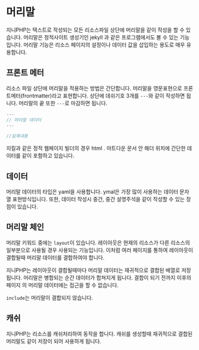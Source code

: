 # 머리말
지니PHP는 텍스트로 작성되는 모든 리소스파일 상단에 머리말을 같이 작성을 할 수 있습니다.
머리말은 정적사이트 생성기인 jekyll 과 같은 프로그램에서도 볼 수 있는 기능입니다. 머리말 기능은 리소스 페이지의 설정이나 데이터 값을 삽입하는 용도로 매우 유용합니다.


## 프론트 메터
리소스 파일 상단에 머리말을 적용하는 방법은 간단합니다. 머리말을 영문표현으로 프론트메터(frontmatter)라고 표현합니다.
상단에 데쉬기호 3개를 `---`와 같이 작성하면 됩니다. 머리말의 끝 또한 `---`로 마감하면 됩니다.

```php
---
// 머리말 데이터
---

//실제내용
```

지킬과 같은 정적 웹페이지 빌더의 경우 html . 마트다운 문서 안 해더 위치에 간단한 데이터를 같이 포함하고 있습니다.


## 데이터
머리말 데이터의 타입은 yaml을 사용합니다. ymal은 가장 많이 사용하는 데이터 문자열 표현방식입니다.
또한, 데이터 작성시 중간, 중간 설명주석을 같이 작성할 수 있는 장점이 있습니다.


## 머리말 체인
머리말 키워드 중에는 `layout`이 있습니다.
레이아웃은 현재의 리소스가 다른 리소스의 일부분으로 사용될 경우 사용되는 기능입니다. 이처럼 여러 페이지를 통하여 레이아웃이 결합될때 머리말 데이터를 결합하여야 합니다.

지니PHP는 레이아웃이 결합될때마다 머리말 데이터는 재귀적으로 결합된 배열로 저장됩니다. 머리말은 병합되는 순간 데이터가 합쳐지게 됩니다.
결합이 되기 전까지 이후의 페이지 의 머리말 데이터에는 접근을 할 수 없습니다.

`include`는 머리말이 결합되지 않습니다.

## 캐쉬
지니PHP는 리소스를 캐쉬처리하여 동작을 합니다. 캐쉬를 생성할때 재귀적으로 결합된 머리말도 같이 저장이 되어 사용하게 됩니다.

